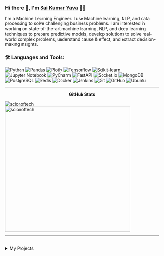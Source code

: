 ### Hi there 👋, I'm [Sai Kumar Yava](https://github.com/scionoftech) 👨‍💻

<p>
I'm a Machine Learning Engineer. I use Machine learning, NLP, and data processing to solve challenging business problems. I am interested in working on state-of-the-art machine learning, NLP, and deep learning techniques to prepare predictive models, develop solutions to solve real-world complex problems, understand cause & effect, and extract decision-making insights.
</p>

### 🛠️ Languages and Tools:

![Python](https://img.shields.io/badge/-Python-black?style=flat-square&logo=Python)
![Pandas](https://img.shields.io/badge/-Pandas-black?style=flat-square&logo=Pandas)
![Plotly](https://img.shields.io/badge/-Plotly-black?style=flat-square&logo=Plotly)
![Tensorflow](https://img.shields.io/badge/-Tensorflow-black?style=flat-square&logo=Tensorflow)
![Scikit-learn](https://img.shields.io/badge/-Scikit--Learn-black?style=flat-square&logo=scikit-learn)
![Jupyter Notebook](https://img.shields.io/badge/-Jupyter%20Notebook-black?style=flat-square&logo=Jupyter)
![PyCharm](https://img.shields.io/badge/-PyCharm-black?style=flat-square&logo=PyCharm)
![FastAPI](https://img.shields.io/badge/-FastAPI-black?style=flat-square&logo=FastAPI)
![Socket.io](https://img.shields.io/badge/-Socket-black?style=flat-square&logo=socket.io)
![MongoDB](https://img.shields.io/badge/-MongoDB-black?style=flat-square&logo=mongodb)
![PostgreSQL](https://img.shields.io/badge/-PostgreSQL-black?style=flat-square&logo=PostgreSQL)
![Redis](https://img.shields.io/badge/-Redis-black?style=flat-square&logo=Redis)
![Docker](https://img.shields.io/badge/-Docker-black?style=flat-square&logo=Docker)
![Jenkins](https://img.shields.io/badge/-Jenkins-black?style=flat-square&logo=Jenkins)
![Git](https://img.shields.io/badge/-Git-black?style=flat-square&logo=git)
![GitHub](https://img.shields.io/badge/-GitHub-black?style=flat-square&logo=github)
![Ubuntu](https://img.shields.io/badge/-Ubuntu-black?style=flat-square&logo=ubuntu)

[comment]: <> (<div><p>My profile overview: </p></div>)

[comment]: <> (![Apurv's github stats]&#40;https://github-readme-stats.vercel.app/api?username=scionoftech&show_icons=true&#41;)

<hr>
  <p align="center">
 <b>GitHub Stats</b></p>
<p><img align="left" src="https://github-readme-stats.vercel.app/api/top-langs?username=scionoftech&show_icons=true&locale=en&layout=compact" alt="scionoftech" /></p>

<!--<p>&nbsp;<img align="center" src="https://github-readme-stats.vercel.app/api?username=scionoftech&show_icons=true&locale=en" alt="scionoftech" width="410" /></p> -->
<img align="center" src="https://github-readme-stats.vercel.app/api?username=anuraghazra\&rank_icon=github" alt="scionoftech" width="410" />

<br />
<hr>
<br />
<details>
<summary>
  My Projects
</summary>

<br />

[![ReadMe Card](https://github-readme-stats.vercel.app/api/pin/?username=scionoftech&repo=DeepAsr)](https://github.com/scionoftech/DeepAsr)
[![ReadMe Card](https://github-readme-stats.vercel.app/api/pin/?username=scionoftech&repo=FastAPI-Full-Stack-Samples)](https://github.com/scionoftech/FastAPI-Full-Stack-Samples)
[![ReadMe Card](https://github-readme-stats.vercel.app/api/pin/?username=scionoftech&repo=NamedEntityRecognition-BiLSTM-CRF-BERT)](https://github.com/scionoftech/NamedEntityRecognition-BiLSTM-CRF-BERT)
[![ReadMe Card](https://github-readme-stats.vercel.app/api/pin/?username=scionoftech&repo=Question_Answering_System)](https://github.com/scionoftech/Question_Answering_System)
[![ReadMe Card](https://github-readme-stats.vercel.app/api/pin/?username=scionoftech&repo=webptools)](https://github.com/scionoftech/webptools)

<br />
</details>

[comment]: <> (🎢 Profile Visitors Count:  )

[comment]: <> (![visitors]&#40;https://visitor-badge.laobi.icu/badge?page_id=scionoftech.scionoftech&#41;)
